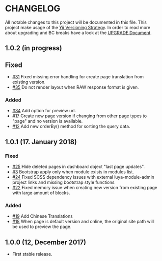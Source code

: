 # CHANGELOG

All notable changes to this project will be documented in this file. This project make usage of the [Yii Versioning Strategy](https://github.com/yiisoft/yii2/blob/master/docs/internals/versions.md). In order to read more about upgrading and BC breaks have a look at the [UPGRADE Document](UPGRADE.md).

## 1.0.2 (in progress)

## Fixed

+ [#31](https://github.com/luyadev/luya-module-cms/issues/31) Fixed missing error handling for create page translation from existing version.
+ [#35](https://github.com/luyadev/luya-module-cms/issues/35) Do not render layout when RAW response format is given.

### Added

+ [#34](https://github.com/luyadev/luya-module-cms/issues/34) Add option for preview url.
+ [#17](https://github.com/luyadev/luya-module-cms/issues/17) Create new page version if changing from other page types to "page" and no version is available.
+ [#12](https://github.com/luyadev/luya-module-cms/issues/12) Add new orderBy() method for sorting the query data.

## 1.0.1 (17. January 2018)

### Fixed

+ [#25](https://github.com/luyadev/luya-module-cms/issues/25) Hide deleted pages in dashboard object "last page updates".
+ [#3](https://github.com/luyadev/luya-module-cms/issues/3) Bootstrap apply only when module exists in modules list.
+ [#24](https://github.com/luyadev/luya-module-cms/issues/24) Fixed SCSS dependency issues with external luya-module-admin project links and missing bootstrap style functions
+ [#22](https://github.com/luyadev/luya-module-cms/issues/22) Fixed memory issue when creating new version from existing page with large amount of blocks.

### Added

+ [#19](https://github.com/luyadev/luya-module-cms/pull/19) Add Chinese Translations
+ [#18](https://github.com/luyadev/luya-module-cms/issues/18) When page is default version and online, the original site path will be used to preview the page.

## 1.0.0 (12, December 2017)

- First stable release.
